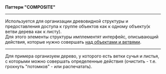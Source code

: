 **Паттерн "COMPOSITE"**
***
Используется для организации древовидной структуры и предоставления доступа к группе объектов как к одному 
объекту(к ветви дерева как к листу).<br>
Для этого элементы структуры имплементят интерфейс, описывающий действия, которые нужно
совершать <u>над объектами и ветвями</u>.
***
Для примера организуем дерево, у которого есть ветки сучья и листья, с которыми можно совершать определенные действия
(очистить - т.е. грохнуть "потомков" - или распечатать).